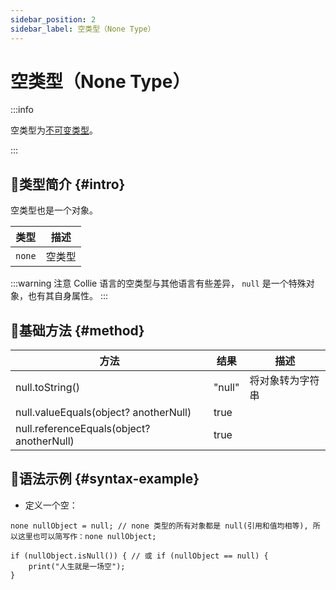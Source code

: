 ```yaml
---
sidebar_position: 2
sidebar_label: 空类型（None Type）
---
```


# 空类型（None Type）

:::info

空类型为[不可变类型](./#immutable-data-type)。

:::

## 🐳类型简介 {#intro}

空类型也是一个对象。

|  类型  | 描述   |
| :----: | ------ |
| `none` | 空类型 |

:::warning 注意
Collie 语言的空类型与其他语言有些差异， `null` 是一个特殊对象，也有其自身属性。
:::

## 🏅基础方法 {#method}

| 方法                                      | 结果   | 描述             |
| ----------------------------------------- | ------ | ---------------- |
| null.toString()                           | "null" | 将对象转为字符串 |
| null.valueEquals(object? anotherNull)     | true   |                  |
| null.referenceEquals(object? anotherNull) | true   |                  |

## 🏅语法示例 {#syntax-example}

- 定义一个空：

```collie
none nullObject = null; // none 类型的所有对象都是 null(引用和值均相等), 所以这里也可以简写作：none nullObject;

if (nullObject.isNull()) { // 或 if (nullObject == null) {
    print("人生就是一场空");
}
```
